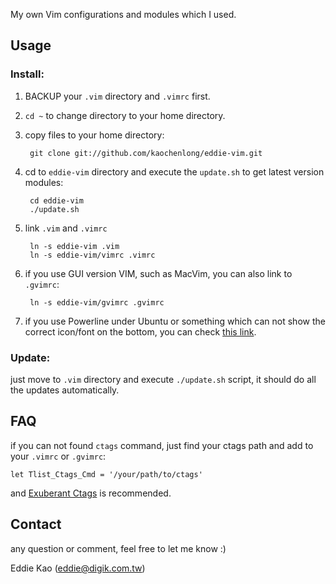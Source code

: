 My own Vim configurations and modules which I used.

## Usage
### Install:
1. BACKUP your `.vim` directory and `.vimrc` first.

2. `cd ~` to change directory to your home directory.

3. copy files to your home directory:

        git clone git://github.com/kaochenlong/eddie-vim.git

4. cd to `eddie-vim` directory and execute the `update.sh` to get latest version modules:

        cd eddie-vim
        ./update.sh

5. link `.vim` and `.vimrc`

        ln -s eddie-vim .vim
        ln -s eddie-vim/vimrc .vimrc

6. if you use GUI version VIM, such as MacVim, you can also link to `.gvimrc`:

        ln -s eddie-vim/gvimrc .gvimrc

7. if you use Powerline under Ubuntu or something which can not show the correct icon/font on the bottom, you can check [this link](https://github.com/scotu/ubuntu-mono-powerline).

### Update:
just move to `.vim` directory and execute `./update.sh` script, it should do all the updates automatically.

## FAQ
if you can not found `ctags` command, just find your ctags path and add to your `.vimrc` or `.gvimrc`:

    let Tlist_Ctags_Cmd = '/your/path/to/ctags'

and [Exuberant Ctags](http://ctags.sourceforge.net/) is recommended.

## Contact
any question or comment, feel free to let me know :)

Eddie Kao (eddie@digik.com.tw)
